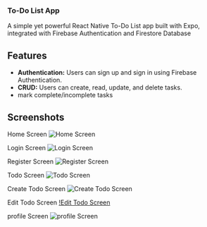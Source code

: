 ### To-Do List App

A simple yet powerful React Native To-Do List app built with Expo, integrated with Firebase Authentication and Firestore Database

## Features

- **Authentication:** Users can sign up and sign in using Firebase Authentication.
- **CRUD:** Users can create, read, update, and delete tasks.
- mark complete/incomplete tasks

## Screenshots

Home Screen
![Home Screen](./screenshorts/1.jpg)

Login Screen
![Login Screen](./screenshorts/2.jpg)

Register Screen
![Register Screen](./screenshorts/3.jpg)

Todo Screen
![Todo Screen](./screenshorts/4.jpg)

Create Todo Screen
![Create Todo Screen](./screenshorts/create.jpg)

Edit Todo Screen
[!Edit Todo Screen](./screenshorts/edit.jpg)

profile Screen
![profile Screen](./screenshorts/5.jpg)
